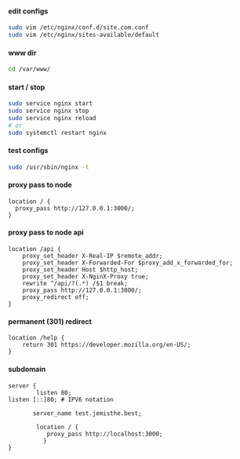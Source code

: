 #### edit configs
```bash
sudo vim /etc/nginx/conf.d/site.com.conf
sudo vim /etc/nginx/sites-available/default
```

#### www dir
```bash
cd /var/www/
```

#### start / stop
```bash
sudo service nginx start
sudo service nginx stop
sudo service nginx reload
# or
sudo systemctl restart nginx
```

#### test configs
```bash
sudo /usr/sbin/nginx -t
```


#### proxy pass to node
```nginx
location / {
  proxy_pass http://127.0.0.1:3000/;
}
```

#### proxy pass to node api
```nginx
location /api {
    proxy_set_header X-Real-IP $remote_addr;
    proxy_set_header X-Forwarded-For $proxy_add_x_forwarded_for;
    proxy_set_header Host $http_host;
    proxy_set_header X-NginX-Proxy true;
    rewrite ^/api/?(.*) /$1 break;
    proxy_pass http://127.0.0.1:3000/;
    proxy_redirect off;
}
```

#### permanent (301) redirect
```nginx
location /help {
    return 301 https://developer.mozilla.org/en-US/;
}
```

#### subdomain
```nginx
server {
        listen 80;    
listen [::]80; # IPV6 notation

       server_name test.jemisthe.best;

        location / {
           proxy_pass http://localhost:3000;
          }
}

```


